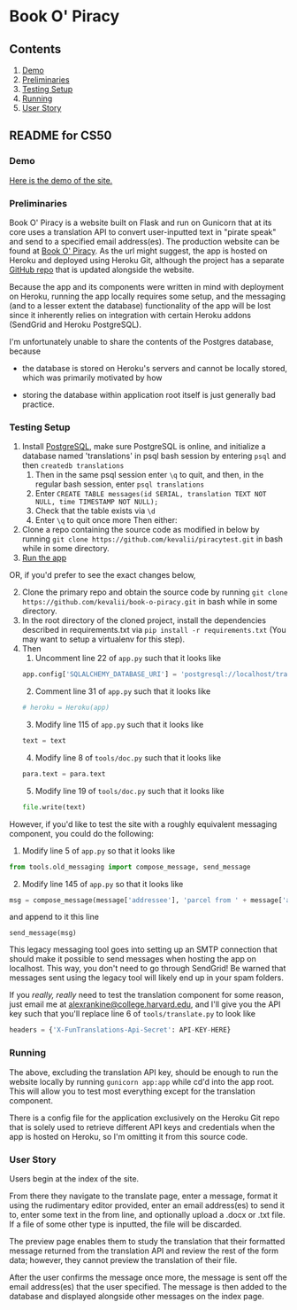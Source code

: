 # Book O' Piracy

## Contents
1. [Demo](#demo)
2. [Preliminaries](#preliminaries)
3. [Testing Setup](#testing-setup)
4. [Running](#running)
5. [User Story](#user-story)

## README for CS50

### Demo
[Here is the demo of the site.](https://youtu.be/jMHqLF5DdNo)

### Preliminaries
Book O' Piracy is a website built on Flask and run on Gunicorn that at its core uses a translation API to convert user-inputted text in "pirate speak" and send to a specified email address(es). The production website can be found at [Book O' Piracy](https://book-o-piracy.herokuapp.com/). As the url might suggest, the app is hosted on Heroku and deployed using Heroku Git, although the project has a separate [GitHub repo](https://github.com/kevalii/book-o-piracy) that is updated alongside the website. 

Because the app and its components were written in mind with deployment on Heroku, running the app locally requires some setup, and the messaging (and to a lesser extent the database) functionality of the app will be lost since it inherently relies on integration with certain Heroku addons (SendGrid and Heroku PostgreSQL).

I'm unfortunately unable to share the contents of the Postgres database, because

* the database is stored on Heroku's servers and cannot be locally stored, which was primarily motivated by how

* storing the database within application root itself is just generally bad practice.

### Testing Setup
1. Install [PostgreSQL](https://www.postgresql.org/), make sure PostgreSQL is online, and initialize a database named 'translations' in psql bash session by entering `psql` and then `createdb translations`
	1. Then in the same psql session enter `\q` to quit, and then, in the regular bash session, enter `psql translations`
	2. Enter `CREATE TABLE messages(id SERIAL, translation TEXT NOT NULL, time TIMESTAMP NOT NULL);` 
	3. Check that the table exists via `\d`
	4. Enter `\q` to quit once more
Then either:
2. Clone a repo containing the source code as modified in below by running `git clone https://github.com/kevalii/piracytest.git` in bash while in some directory.
3. [Run the app](#running)

OR, if you'd prefer to see the exact changes below,

2. Clone the primary repo and obtain the source code by running `git clone https://github.com/kevalii/book-o-piracy.git` in bash while in some directory.
3. In the root directory of the cloned project, install the dependencies described in requirements.txt via `pip install -r requirements.txt` (You may want to setup a virtualenv for this step).
3. Then
	1. Uncomment line 22 of `app.py` such that it looks like
	```python
	app.config['SQLALCHEMY_DATABASE_URI'] = 'postgresql://localhost/translations'
	```
	2. Comment line 31 of `app.py` such that it looks like
	```python
	# heroku = Heroku(app)
	```
	3. Modify line 115 of `app.py` such that it looks like
	```python 			
	text = text
	```
	4. Modify line 8 of `tools/doc.py` such that it looks like
	```python
	para.text = para.text
	```
	5. Modify line 19 of `tools/doc.py` such that it looks like
	```python
	file.write(text)
	```

However, if you'd like to test the site with a roughly equivalent messaging component, you could do the following:

1. Modify line 5 of `app.py` so that it looks like
```python
from tools.old_messaging import compose_message, send_message
```
2. Modify line 145 of `app.py` so that it looks like
```python
msg = compose_message(message['addressee'], 'parcel from ' + message['addresser'], text, path.join(app.config['UPLOAD_FOLDER'], message['file']) if message['file'] is not None else None)
```
and append to it this line
```
send_message(msg)
```

This legacy messaging tool goes into setting up an SMTP connection that should make it possible to send messages when hosting the app on localhost. This way, you don't need to go through SendGrid! Be warned that messages sent using the legacy tool will likely end up in your spam folders. 

If you *really, really* need to test the translation component for some reason, just email me at alexrankine@college.harvard.edu, and I'll give you the API key such that you'll replace line 6 of `tools/translate.py` to look like

```python
headers = {'X-FunTranslations-Api-Secret': API-KEY-HERE}
```

### Running
The above, excluding the translation API key, should be enough to run the website locally by running `gunicorn app:app` while cd'd into the app root. This will allow you to test most everything except for the translation component.

There is a config file for the application exclusively on the Heroku Git repo that is solely used to retrieve different API keys and credentials when the app is hosted on Heroku, so I'm omitting it from this source code. 

### User Story
Users begin at the index of the site. 

From there they navigate to the translate page, enter a message, format it using the rudimentary editor provided, enter an email address(es) to send it to, enter some text in the from line, and optionally upload a .docx or .txt file. If a file of some other type is inputted, the file will be discarded.

The preview page enables them to study the translation that their formatted message returned from the translation API and review the rest of the form data; however, they cannot preview the translation of their file. 

After the user confirms the message once more, the message is sent off the email address(es) that the user specified. The message is then added to the database and displayed alongside other messages on the index page.


